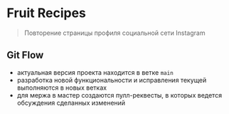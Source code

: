 # Fruit Recipes

> Повторение страницы профиля социальной сети Instagram

## Git Flow

- актуальная версия проекта находится в ветке `main`
- разработка новой функциональности и исправления текущей выполняются в новых ветках
- для мержа в мастер создаются пулл-реквесты, в которых ведется обсуждения сделанных изменений
